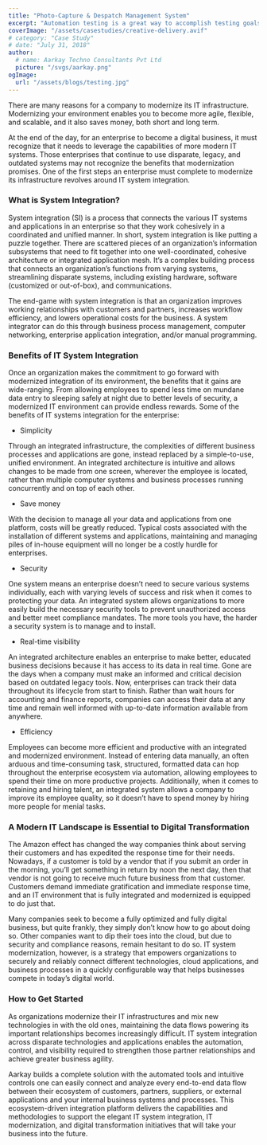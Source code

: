 ```yaml
---
title: "Photo-Capture & Despatch Management System"
excerpt: "Automation testing is a great way to accomplish testing goals effectively with optimal usage of cost and time without compromising on quality."
coverImage: "/assets/casestudies/creative-delivery.avif"
# category: "Case Study"
# date: "July 31, 2018"
author:
  # name: Aarkay Techno Consultants Pvt Ltd
  picture: "/svgs/aarkay.png"
ogImage:
  url: "/assets/blogs/testing.jpg"
---
```


There are many reasons for a company to modernize its IT infrastructure. Modernizing your environment enables you to become more agile, flexible, and scalable, and it also saves money, both short and long term.

At the end of the day, for an enterprise to become a digital business, it must recognize that it needs to leverage the capabilities of more modern IT systems. Those enterprises that continue to use disparate, legacy, and outdated systems may not recognize the benefits that modernization promises. One of the first steps an enterprise must complete to modernize its infrastructure revolves around IT system integration.

### What is System Integration?

System integration (SI) is a process that connects the various IT systems and applications in an enterprise so that they work cohesively in a coordinated and unified manner. In short, system integration is like putting a puzzle together. There are scattered pieces of an organization’s information subsystems that need to fit together into one well-coordinated, cohesive architecture or integrated application mesh. It’s a complex building process that connects an organization’s functions from varying systems, streamlining disparate systems, including existing hardware, software (customized or out-of-box), and communications.

The end-game with system integration is that an organization improves working relationships with customers and partners, increases workflow efficiency, and lowers operational costs for the business. A system integrator can do this through business process management, computer networking, enterprise application integration, and/or manual programming.

### Benefits of IT System Integration

Once an organization makes the commitment to go forward with modernized integration of its environment, the benefits that it gains are wide-ranging. From allowing employees to spend less time on mundane data entry to sleeping safely at night due to better levels of security, a modernized IT environment can provide endless rewards. Some of the benefits of IT systems integration for the enterprise:

- Simplicity

Through an integrated infrastructure, the complexities of different business processes and applications are gone, instead replaced by a simple-to-use, unified environment. An integrated architecture is intuitive and allows changes to be made from one screen, wherever the employee is located, rather than multiple computer systems and business processes running concurrently and on top of each other.

- Save money

With the decision to manage all your data and applications from one platform, costs will be greatly reduced. Typical costs associated with the installation of different systems and applications, maintaining and managing piles of in-house equipment will no longer be a costly hurdle for enterprises.

- Security

One system means an enterprise doesn’t need to secure various systems individually, each with varying levels of success and risk when it comes to protecting your data. An integrated system allows organizations to more easily build the necessary security tools to prevent unauthorized access and better meet compliance mandates. The more tools you have, the harder a security system is to manage and to install.

- Real-time visibility

An integrated architecture enables an enterprise to make better, educated business decisions because it has access to its data in real time. Gone are the days when a company must make an informed and critical decision based on outdated legacy tools. Now, enterprises can track their data throughout its lifecycle from start to finish. Rather than wait hours for accounting and finance reports, companies can access their data at any time and remain well informed with up-to-date information available from anywhere.

- Efficiency

Employees can become more efficient and productive with an integrated and modernized environment. Instead of entering data manually, an often arduous and time-consuming task, structured, formatted data can hop throughout the enterprise ecosystem via automation, allowing employees to spend their time on more productive projects. Additionally, when it comes to retaining and hiring talent, an integrated system allows a company to improve its employee quality, so it doesn’t have to spend money by hiring more people for menial tasks.

### A Modern IT Landscape is Essential to Digital Transformation

The Amazon effect has changed the way companies think about serving their customers and has expedited the response time for their needs. Nowadays, if a customer is told by a vendor that if you submit an order in the morning, you’ll get something in return by noon the next day, then that vendor is not going to receive much future business from that customer. Customers demand immediate gratification and immediate response time, and an IT environment that is fully integrated and modernized is equipped to do just that.

Many companies seek to become a fully optimized and fully digital business, but quite frankly, they simply don’t know how to go about doing so. Other companies want to dip their toes into the cloud, but due to security and compliance reasons, remain hesitant to do so. IT system modernization, however, is a strategy that empowers organizations to securely and reliably connect different technologies, cloud applications, and business processes in a quickly configurable way that helps businesses compete in today’s digital world.

### How to Get Started

As organizations modernize their IT infrastructures and mix new technologies in with the old ones, maintaining the data flows powering its important relationships becomes increasingly difficult. IT system integration across disparate technologies and applications enables the automation, control, and visibility required to strengthen those partner relationships and achieve greater business agility.

Aarkay builds a complete solution with the automated tools and intuitive controls one can easily connect and analyze every end-to-end data flow between their ecosystem of customers, partners, suppliers, or external applications and your internal business systems and processes. This ecosystem-driven integration platform delivers the capabilities and methodologies to support the elegant IT system integration, IT modernization, and digital transformation initiatives that will take your business into the future.
